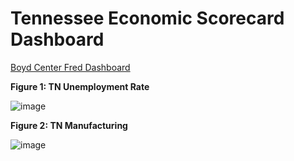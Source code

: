 # Tennessee Economic Scorecard Dashboard

[Boyd Center Fred Dashboard](https://fredaccount.stlouisfed.org/public/dashboard/32724)

**Figure 1: TN Unemployment Rate**

![image](https://github.com/LNshuti/tn-macro-dashboard/assets/13305262/0989990d-97f8-4e7e-9bec-0c929d4f6dc9)


**Figure 2: TN Manufacturing**

![image](https://github.com/LNshuti/tn-macro-dashboard/assets/13305262/505ee891-9f88-4152-89e2-8de4f78dea6c)
